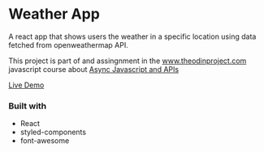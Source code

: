 # Weather App

A react app that shows users the weather in a specific location using data fetched from openweathermap API.

This project is part of and assingnment in the www.theodinproject.com javascript course about [Async Javascript and APIs](https://www.theodinproject.com/paths/full-stack-javascript/courses/javascript#asynchronous-javascript-and-apis)

[Live Demo](https://rinaldy-adin.github.io/weather-app/)

### Built with

-   React
-   styled-components
-   font-awesome
